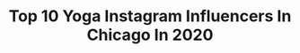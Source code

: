 ---
title: Top 10 Yoga Instagram Influencers In Chicago In 2020
description: >-
  Find top yoga Instagram influencers in Chicago in 2020. Most popular hashtags: #yoga #chicago #mothersday #summer.
platform: Instagram
profiles:
  - username: "ab_varaham"
    fullname: >-
      Nabi
    location: "United States"
    followers: 10463
    engagement: 1508
    commentsToLikes: 0.018568
    id: ck5bvn2knjzk20i116r4q4vhs
    verified: false
    hashtags: "#rejectcaa, #doodle, #jaibhim, #islam"
  - username: "david.giambalvo"
    fullname: >-
      David Giambalvo
    location: "United States"
    followers: 34020
    engagement: 338
    commentsToLikes: 0.040480
    id: ck14iu2umh6900i19pucy8bhz
    verified: false
    hashtags: "#yoga, #publicart, #maui, #chicagoflag"
  - username: "oberlincollege"
    fullname: >-
      Oberlin College
    location: "United States"
    followers: 9062
    engagement: 602
    commentsToLikes: 0.012443
    id: ck14hhup7adwr0i19dgmema59
    verified: false
    hashtags: "#food, #summertheater, #collegecampus, #smalltowncharm"
  - username: "chickpeainthecity"
    fullname: >-
      addie martanovic
    location: "United States"
    followers: 53857
    engagement: 120
    commentsToLikes: 0.063758
    id: ck0uen3x3ltlu0i19rs6zyp6k
    verified: false
    hashtags: "#everydaylooksthesame, #detroitstylepizza, #turningintoameatballdaily, #ad"
  - username: "bobbywongkamalasai"
    fullname: >-
      Rev. Rob
    location: "United States"
    followers: 7888
    engagement: 485
    commentsToLikes: 0.023964
    id: ck5zv5j2e3mh20i14y40hby55
    verified: false
    hashtags: "#physicaltherapy, #ican, #tattoomodel, #yoga"
  - username: "maniaticbites"
    fullname: >-
      Hellen Stefany🎀 | MIA Foodie
    location: "United States"
    followers: 10745
    engagement: 811
    commentsToLikes: 0.232846
    id: ck5cb0r3sehyl0i11etpjrplf
    verified: false
    hashtags: "#igersindia, #foodielife, #peruviancuisine, #foodblog"
  - username: "xostephmorgan"
    fullname: >-
      Stephanie Morgan | Chicago
    location: "United States"
    followers: 7620
    engagement: 805
    commentsToLikes: 0.114672
    id: ck0vveb0mor4j0i19wrj8l21w
    verified: false
    hashtags: "#stayinpresson, #letspressthroughthis, #moderntalentusa, #lovelyfityoga"
  - username: "elegantlyellery"
    fullname: >-
      Ellery Rogers
    location: "United States"
    followers: 10557
    engagement: 685
    commentsToLikes: 0.474602
    id: ck0twacaselzz0i19hhiyp02s
    verified: false
    hashtags: "#tiedyeshirt, #jewelryaddict, #loungeset, #cocktailrecipes"
  - username: "alissajosey"
    fullname: >-
      Alissa Jo
    location: "United States"
    followers: 9707
    engagement: 434
    commentsToLikes: 0.074312
    id: ck5hhmnhv90zx0i11lqfz08yq
    verified: false
    hashtags: "#revival2020, #verizon, #5gbuiltright, #brandpartner"
  - username: "furassicpark"
    fullname: >-
      Foster Purrents ANDREA & RICH
    location: "United States"
    followers: 21530
    engagement: 2226
    commentsToLikes: 0.018931
    id: ck0vziuvb9bo60i19z9qmcikv
    verified: false
    hashtags: "#yoga, #rawcat, #sweetcat, #scaredcat"
---